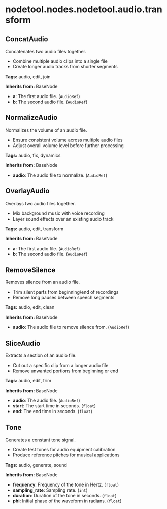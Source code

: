 # nodetool.nodes.nodetool.audio.transform

## ConcatAudio

Concatenates two audio files together.

- Combine multiple audio clips into a single file
- Create longer audio tracks from shorter segments

**Tags:** audio, edit, join

**Inherits from:** BaseNode

- **a**: The first audio file. (`AudioRef`)
- **b**: The second audio file. (`AudioRef`)

## NormalizeAudio

Normalizes the volume of an audio file.

- Ensure consistent volume across multiple audio files
- Adjust overall volume level before further processing

**Tags:** audio, fix, dynamics

**Inherits from:** BaseNode

- **audio**: The audio file to normalize. (`AudioRef`)

## OverlayAudio

Overlays two audio files together.

- Mix background music with voice recording
- Layer sound effects over an existing audio track

**Tags:** audio, edit, transform

**Inherits from:** BaseNode

- **a**: The first audio file. (`AudioRef`)
- **b**: The second audio file. (`AudioRef`)

## RemoveSilence

Removes silence from an audio file.

- Trim silent parts from beginning/end of recordings
- Remove long pauses between speech segments

**Tags:** audio, edit, clean

**Inherits from:** BaseNode

- **audio**: The audio file to remove silence from. (`AudioRef`)

## SliceAudio

Extracts a section of an audio file.

- Cut out a specific clip from a longer audio file
- Remove unwanted portions from beginning or end

**Tags:** audio, edit, trim

**Inherits from:** BaseNode

- **audio**: The audio file. (`AudioRef`)
- **start**: The start time in seconds. (`float`)
- **end**: The end time in seconds. (`float`)

## Tone

Generates a constant tone signal.

- Create test tones for audio equipment calibration
- Produce reference pitches for musical applications

**Tags:** audio, generate, sound

**Inherits from:** BaseNode

- **frequency**: Frequency of the tone in Hertz. (`float`)
- **sampling_rate**: Sampling rate. (`int`)
- **duration**: Duration of the tone in seconds. (`float`)
- **phi**: Initial phase of the waveform in radians. (`float`)

